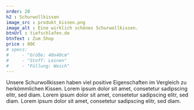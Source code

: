 ```yaml
---
order: 20
h2 : Schurwollkissen
image_src : produkt_kissen.png
image_alt : Eine wirklich schönes Schurwollkissen.
btnUrl : tiefschlafen.de
btnText : Zum Shop
price : 80€
# specs:
#     - "Größe: 40x40cm"
#     - "Stoff: Leinen"
#     - "Füllung: Weich"
---
```

Unsere Schurwollkissen haben viel positive Eigenschaften im Vergleich zu herkömmlichen Kissen.
Lorem ipsum dolor sit amet, consetetur sadipscing elitr, sed diam.
Lorem ipsum dolor sit amet, consetetur sadipscing elitr, sed diam.
Lorem ipsum dolor sit amet, consetetur sadipscing elitr, sed diam.